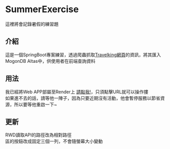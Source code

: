 # SummerExercise
這裡將會記錄暑假的練習題 <br>

## 介紹
這是一個SpringBoot專案練習，透過爬蟲抓取[Travelking網頁](<https://www.travelking.com.tw/tourguide/taiwan/keelungcity/>)的資訊，將其匯入MogonDB Altas中，供使用者在前端查詢資料

## 用法
我已經將Web APP部屬至Render上  [請點我!](<https://summerexercise.onrender.com/>)，只須點擊URL就可以操作摟 <br>
如果進不去的話，請等他一陣子，因為只要近期沒有活動，他會暫停服務以節省資源，所以要等他重啟一下~

## 更新
RWD讀取API的路徑改為相對路徑 <br>
區的按鈕改成固定三個一列，不會隨螢幕大小變動 <br>
